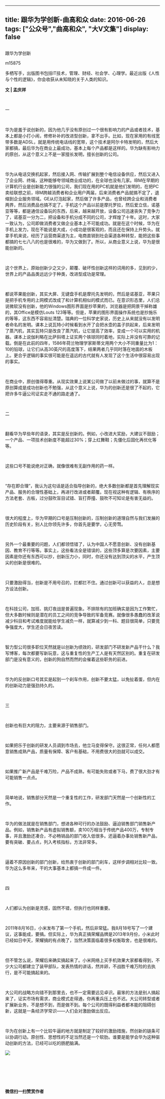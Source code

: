
---
title:   跟华为学创新-曲高和众
date: 2016-06-26
tags: ["公众号","曲高和众", "大V文集"]
display: false
---


## 



跟华为学创新




m15875




多栖写手，出版图书包括IT技术，管理、财经、社会学、心理学。最近出版《人性与个性的逻辑》，你会收获从未知晓的关于人类的知识。


**文 | 孟庆祥**

&nbsp;

一

&nbsp;

华为是羞于说创新的，因为他几乎没有原创过一个很有影响力的产品或者技术，基本上都是小打小闹，修修补补的改进型创新，拿不出手。比如，现在家用的有线宽带多数是ADSL，就是用传统电话线的宽带，这个技术是阿尔卡特发明的，然后大家都搞，最后华为在商业上最成功，基本上每个产品都是这样的。华为缺有影响力的原创，从这个意义上不是一家擅长发明，擅长创新的公司。

&nbsp;

华为从电话交换机起家，然后接入网、传输扩展到整个电信设备供应，然后又进入了企业网、终端，这种能够夸领域商业成功的，在全球也没有几家。IBM在早期的计算机行业是创新能力很强的公司，我们现在用的PC机就是他们发明的，在把PC卖给联想之前，IBM跨越消费者和企业用户两届，后来消费者产品就搞不定了，退缩到企业服务领域。GE从灯泡起家，然后做了许多产品，也曾经跨企业和消费者两界，然后消费品也搞不定了。手机这个产品以前是摩托罗拉，然后爱立信，诺基亚等等，都是通信设备玩的东西，后来，越来越开放，设备公司迅速丧失了竞争力了，诺基亚一分为二，把设备和手机分成不同的公司，才辉煌了十年。这时，大家一致认为，公司即做消费者又做企业基本上不可能成功。就是在这个时候，华为在手机上发力，现在不能说是大成，小成功是很客观的，而且还在保持上升势头。就拿手机来说，经历了运营商渠道为主，电商直销到社会渠道各种转型，能把这些事都搞的七七八八的也是很难的，华为又做到了。所以，从商业意义上说，华为是很能创新的。

&nbsp;

这个世界上，原始创新少之又少，颠覆、破坏性创新这样的词用的多，见到的少，世界上的产品品类远远少于种类，改进型成功是常理。

&nbsp;

都说苹果能创新，其实大屏、无键盘手机是摩托先发明的，然后是诺基亚，苹果只是把手机专用的上网模式改成了和计算机相似的模式而已。在意识形态里，人们总说微软没有创新，他的Windows图形界面是抄苹果的，浏览器是把网景干掉称雄的，其Office是模仿Louts 123等等。但是，苹果的图形界面操作系统也是抄施乐的等等，这东西不容易扯清楚。瑞典的一位科学史家说，历史上从来就没有以发明者命名的发明。课本上说瓦特小时候看到水开了会把水壶的盖子拱起来，后来发明了蒸汽机，其实瓦特只是改良了蒸汽机，让它提高了效率，变成一个可以实用的机器。课本上说伽利略在比萨斜塔上证实两个铁球同时着地，实际上并没有可靠的记载。倒是在此前的四年，1586年荷兰物理学家斯蒂文用两个大小不同重量比为1：10的铅球，让它们从高30英尺的高度落下，结果两者几乎同时落在地面的木板上。更合乎逻辑的事实很可能是在遥远的古代就有人发现了这个生活中很容易出现的事实。

&nbsp;

在商业中，原创值得尊重。从现实效果上说某公司做了以前未做过的事，就算不是原创算成是成功创新也不勉强，从这个意义上说，华为的创新还是很了不起的，它把许多牛逼公司证实走不通的路走通了。

&nbsp;

二

&nbsp;

翻看华为早些年的语录，其实是反创新的。例如，小改进大奖励，大建议不鼓励；一个产品、一项技术创新度不能超过30%；穿上红舞鞋；先僵化后固化再优化等等。

&nbsp;

这些口号不能说绝对正确，就像很难有无副作用的药一样。

&nbsp;

“存在即合理”，我认为这句话是适合指导创新的，绝大多数创新都是首先理解现实产品、服务的合理性基础上，再进行改进或者颠覆。现在视这种有逻辑、有秩序的方法老套、古板，过分鼓吹盲目试错、盲打莽撞、鼓吹不可知论是有害无益的。

&nbsp;

很大的程度上，华为早期的口号是压制创新的，压制创新的道理自然与我们发展的历史阶段有关，别人比你领先许多，你首先是要学，心无旁骛。

&nbsp;

另外一个最重要的问题，人们都领悟错了，认为中国人不愿意创新、没有创新基因、教育不行等等。事实上，这些看法全是错误的，这些顶多算是次要因素，主要因素是你还有东西可以抄，创新压力小，同时，你还没有达到顶尖的水平，产生顶尖的创新是很难的。

&nbsp;

只要激励得当，创新是不用号召的，拦都拦不住。通过创新可以获益的人，总是想方设法创新。

&nbsp;

在科技公司，加班、挑灯夜战是普遍现象。不排除有的加班确实是因为工作繁忙，但大多数时候则是潜在的员工之间的竞争导致的军备竞赛。就像很多愚蠢的改革说减少科目和考试难度就能给学生减负一样，就算减少到一科、题目很简单，只要竞争强度大，学生还会日夜苦读。

&nbsp;

智力型公司很多职位天然就是以创新为绩效的，研发部门不研发新产品干什么？我写博客，每次都要写新玩意，这与重复性的生产工人是有天然区别的。重复在研发部门是没有意义的，创新的狗自然而然的会催着这些职务的前进。

&nbsp;

华为的反创新口号其实是起到一个刹车作用，创新不要太猛，以免扯着蛋，但内在的创新动力是强劲持久的。

&nbsp;

三

&nbsp;

创新也有巨大的阻力，主要来源于销售部门。

&nbsp;

如果把乐于创新的研发人员调到市场去，他立马变得保守。这很正常，任何人都愿意销售成熟产品，质量有保障、客户有基础，不用费很大的劲就可以成交。

&nbsp;

如果推广新产品是千难万险，产品不成熟，有可能失败或者下马，费了很大劲才有可能销售一点点。

&nbsp;

简单地说，销售部分天然是一个重复性的工作，研发部门天然是一个创新性的工作。

&nbsp;

华为的做法就是在销售部门，想进各种可行的办法鼓励、逼迫销售部门销售新产品。例如，销售新产品有虚拟销售额，卖100万相当于传统产品400万，专制专事，并且激励还凑合，不必畅销品的部门收入低很多。还逼着办事处销售新产品，要有突破、要占点，列入考核指标，方法非常多。

&nbsp;

逼着不原因创新的部门创新，给热衷于创新的部门刹车，这样步调相对比较一致。华为这么多年来，干的大事基本上都搞一件成一件。

&nbsp;

四

&nbsp;

人们都认为创新是灵感，固然不错，但执行也同样重要。

&nbsp;

2011年8月16日，小米发布了第一个手机，然后非常猛。我8月18号写了一个建议，这事能成，要搞。但实际上，华为真正搞荣耀品牌是2013年9月份，小米此时已经如日中天，荣耀搞的有点晚了，当然决策面临着很多权衡取舍，也是很难的。

&nbsp;

但不管怎么说，荣耀后来确实搞起来了。小米网络上买手机效果大家都看得到，不少大公司都建立了装甲部队，发表热情的讲话，然并卵，不战胜千难万险的去执行，是不可能搞起来的。

&nbsp;

大公司的战略方向错不到那里去，也不一定需要远见卓识。最笨的方法是别人搞起来了，证实市场有需求，商业模式走得通，你再重兵压上也不迟。大公司转型或者扩展新业务，不是想不到，而是做不到。每个公司的既得利益者都本能的阻碍创新，这就是一条经济学常识——人们会对激励做出反应。

&nbsp;

华为在创新上有一个比较牛逼的地方就是制定了较好的激励措施，然创新的链条可以协调行动。原创性、思想性的不足当然还是一个软肋。谁要是能学会华为这种驱动创新的方法，已经可以吃的肠肥脑满。



**<img data-s="300,640" data-type="jpeg" src="http://mmbiz.qpic.cn/mmbiz/fxGMiaL5Zj1gAtMBdoRAfrkfBNF0WEAG9elY136EMERA8zleoqyibsc68mLpoiagDqkzcRhEo0psRuCqoQbcWg52w/0?wx_fmt=jpeg" data-ratio="1" data-w="430"/>**

&nbsp;

&nbsp;

&nbsp;




**微信扫一扫赞赏作者**













